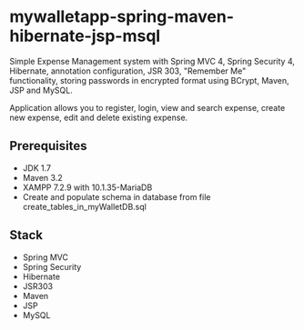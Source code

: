 # mywalletapp-spring-maven-hibernate-jsp-msql
Simple Expense Management system with Spring MVC 4, Spring Security 4, Hibernate, annotation configuration, JSR 303, "Remember Me" functionality, storing passwords in encrypted format using BCrypt, Maven, JSP and MySQL.

Application allows you to register, login, view and search expense, create new expense, edit and delete existing expense.

## Prerequisites
- JDK 1.7
- Maven 3.2
- XAMPP 7.2.9 with 10.1.35-MariaDB
- Create and populate schema in database from file create_tables_in_myWalletDB.sql

## Stack
- Spring MVC
- Spring Security
- Hibernate
- JSR303
- Maven
- JSP
- MySQL
